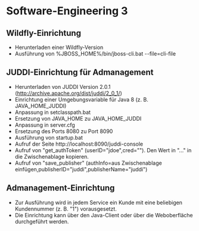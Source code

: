# Software-Engineering 3

## Wildfly-Einrichtung
- Herunterladen einer Wildfly-Version
- Ausführung von %JBOSS_HOME%/bin/jboss-cli.bat --file=cli-file

## JUDDI-Einrichtung für Admanagement
- Herunterladen von JUDDI Version 2.0.1 (http://archive.apache.org/dist/juddi/2_0_1/)
- Einrichtung einer Umgebungsvariable für Java 8 (z. B. JAVA_HOME_JUDDI)
- Anpassung in setclasspath.bat
 - Ersetzung von JAVA_HOME zu JAVA_HOME_JUDDI
- Anpassung in server.cfg
 - Ersetzung des Ports 8080 zu Port 8090
- Ausführung von startup.bat
- Aufruf der Seite http://localhost:8090/juddi-console
 - Aufruf von "get_authToken" (userID="jdoe",cred=""). Den Wert in "<authInfo>...</authInfo>" in die Zwischenablage kopieren.
 - Aufruf von "save_publisher" (authInfo=aus Zwischenablage einfügen,publisherID="juddi",publisherName="juddi")
 
## Admanagement-Einrichtung
- Zur Ausführung wird in jedem Service ein Kunde mit eine beliebigen Kundennummer (z. B. "1") vorausgesetzt.
- Die Einrichtung kann über den Java-Client oder über die Weboberfläche durchgeführt werden.
